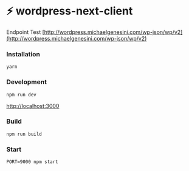 # ⚡ wordpress-next-client

Endpoint Test [http://wordpress.michaelgenesini.com/wp-json/wp/v2](http://wordpress.michaelgenesini.com/wp-json/wp/v2)

### Installation
```
yarn
```

### Development
```
npm run dev
```
[http://localhost:3000](http://localhost:3000)

### Build
```
npm run build
```

### Start
```
PORT=9000 npm start
```
